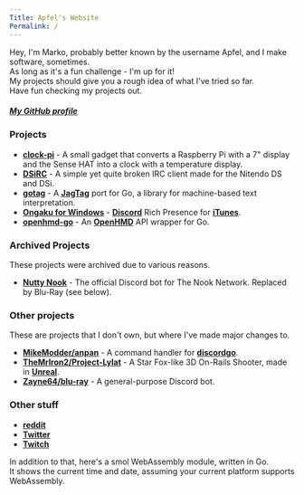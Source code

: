 ```yaml
---
Title: Apfel's Website
Permalink: /
---
```

Hey, I'm Marko, probably better known by the username Apfel, and I make software, sometimes.  
As long as it's a fun challenge - I'm up for it!  
My projects should give you a rough idea of what I've tried so far.  
Have fun checking my projects out.

##### [My GitHub profile](https://github.com/Apfel)

### Projects
- **[clock-pi](https://github.com/Apfel/clock-pi)**                 - A small gadget that converts a Raspberry Pi with a 7" display and the Sense HAT into a clock with a temperature display.
- **[DSiRC](https://github.com/Apfel/DSiRC)**                       - A simple yet quite broken IRC client made for the Nitendo DS and DSi.
- **[gotag](https://github.com/Apfel/gotag)**                       - A **[JagTag](https://github.com/jagrosh/JagTag)** port for Go, a library for machine-based text interpretation.
- **[Ongaku for Windows](https://github.com/Apfel/Ongaku-Windows)** - **[Discord](https://discordapp.com)** Rich Presence for **[iTunes](https://apple.com/itunes)**.
- **[openhmd-go](https://github.com/Apfel/openhmd-go)**             - An **[OpenHMD](https://github.com/OpenHMD/OpenHMD)** API wrapper for Go.

### Archived Projects
These projects were archived due to various reasons.
- **[Nutty Nook](https://github.com/Apfel/Nutty-Nook)** - The official Discord bot for The Nook Network. Replaced by Blu-Ray (see below).

### Other projects
These are projects that I don't own, but where I've made major changes to.
- **[MikeModder/anpan](https://github.com/MikeModder/anpan)**                 - A command handler for **[discordgo](https://github.com/bwmarrin/discordgo)**.
- **[TheMrIron2/Project-Lylat](https://github.com/TheMrIron2/Project-Lylat)** - A Star Fox-like 3D On-Rails Shooter, made in **[Unreal](https://unrealengine.com)**.
- **[Zayne64/blu-ray](https://github.com/Zayne64/blu-ray)**                   - A general-purpose Discord bot.

### Other stuff
- **[reddit](https://reddit.com/u/realApfel)**
- **[Twitter](https://twitter.com/YaBoiApfel/)**
- **[Twitch](https://twitch.tv/indeeditsapfel)**

In addition to that, here's a smol WebAssembly module, written in Go.  
It shows the current time and date, assuming your current platform supports WebAssembly.
